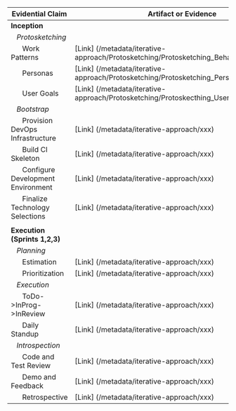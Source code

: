 | Evidential Claim  | Artifact or Evidence |
| ------------- | ------------- |
| **Inception**  |  |
| &nbsp;&nbsp;&nbsp;*Protosketching*  |   |
| &nbsp;&nbsp;&nbsp;&nbsp;&nbsp;&nbsp;Work Patterns  | [Link] (/metadata/iterative-approach/Protosketching/Protosketching_Behavior_Patterns.jpg)  |
| &nbsp;&nbsp;&nbsp;&nbsp;&nbsp;&nbsp;Personas  | [Link] (/metadata/iterative-approach/Protosketching/Protosketching_Personas.jpg)  |
| &nbsp;&nbsp;&nbsp;&nbsp;&nbsp;&nbsp;User Goals  | [Link] (/metadata/iterative-approach/Protosketching/Protoskecthing_User_Goals.jpg)  |
| &nbsp;&nbsp;&nbsp;*Bootstrap*  |  |
| &nbsp;&nbsp;&nbsp;&nbsp;&nbsp;&nbsp;Provision DevOps Infrastructure  | [Link] (/metadata/iterative-approach/xxx)  |
| &nbsp;&nbsp;&nbsp;&nbsp;&nbsp;&nbsp;Build CI Skeleton  | [Link] (/metadata/iterative-approach/xxx)  |
| &nbsp;&nbsp;&nbsp;&nbsp;&nbsp;&nbsp;Configure Development Environment  | [Link] (/metadata/iterative-approach/xxx)  |
| &nbsp;&nbsp;&nbsp;&nbsp;&nbsp;&nbsp;Finalize Technology Selections  | [Link] (/metadata/iterative-approach/xxx)  |
|  |  |
| **Execution (Sprints 1,2,3)**  |  |
| &nbsp;&nbsp;&nbsp;*Planning*  |  |
| &nbsp;&nbsp;&nbsp;&nbsp;&nbsp;&nbsp;Estimation  | [Link] (/metadata/iterative-approach/xxx)  |
| &nbsp;&nbsp;&nbsp;&nbsp;&nbsp;&nbsp;Prioritization  | [Link] (/metadata/iterative-approach/xxx)  |
| &nbsp;&nbsp;&nbsp;*Execution*  |  |
| &nbsp;&nbsp;&nbsp;&nbsp;&nbsp;&nbsp;ToDo->InProg->InReview  | [Link] (/metadata/iterative-approach/xxx)  |
| &nbsp;&nbsp;&nbsp;&nbsp;&nbsp;&nbsp;Daily Standup  | [Link] (/metadata/iterative-approach/xxx)  |
| &nbsp;&nbsp;&nbsp;*Introspection*  |  |
| &nbsp;&nbsp;&nbsp;&nbsp;&nbsp;&nbsp;Code and Test Review | [Link] (/metadata/iterative-approach/xxx)  |
| &nbsp;&nbsp;&nbsp;&nbsp;&nbsp;&nbsp;Demo and Feedback  | [Link] (/metadata/iterative-approach/xxx)  |
| &nbsp;&nbsp;&nbsp;&nbsp;&nbsp;&nbsp;Retrospective  | [Link] (/metadata/iterative-approach/xxx)  |